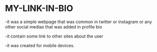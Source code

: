 # MY-LINK-IN-BIO
 -it was a simple webpage that was common in twitter or instagram or any other social medias
    that was added in profile bio

-it contain some link to other sites about the user

-it was created for mobile devices.